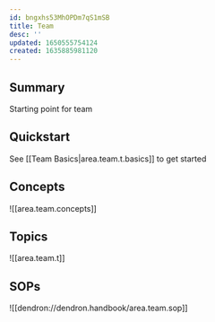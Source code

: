 ```yaml
---
id: bngxhs53MhOPDm7qS1mSB
title: Team
desc: ''
updated: 1650555754124
created: 1635885981120
---
```


## Summary

Starting point for team 

## Quickstart

See [[Team Basics|area.team.t.basics]] to get started

## Concepts
![[area.team.concepts]]

## Topics
![[area.team.t]]

## SOPs
![[dendron://dendron.handbook/area.team.sop]]
